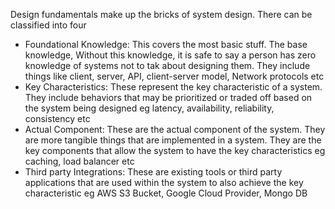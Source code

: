Design fundamentals make up the bricks of system design.
There can be classified into four
- Foundational Knowledge: This covers the most basic stuff. The base knowledge, 
Without this knowledge, it is safe to say a person has zero knowledge of systems
not to tak about designing them. They include things like client, server, API, 
client-server model, Network protocols etc
- Key Characteristics: These represent the key characteristic of a system. They include behaviors that may be prioritized or traded off based on the system being designed eg latency, availability, reliability, consistency etc
- Actual Component: These are the actual component of the system. They are more
 tangible things that are implemented in a system. They are the key components
  that allow the system to have the key characteristics  eg caching, load 
  balancer etc
- Third party Integrations: These are existing tools or third party applications that are used within the system to also achieve the key characteristic  eg AWS S3 Bucket, Google Cloud Provider, Mongo DB 